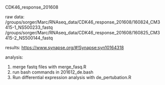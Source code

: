 CDK46_response_201608

raw data:
/groups/sorger/Marc/RNAseq_data/CDK46_response_201608/160824_CM3415-1_NS500233_fastq
/groups/sorger/Marc/RNAseq_data/CDK46_response_201608/160825_CM3415-2_NS500144_fastq

results:
https://www.synapse.org/#!Synapse:syn10164318

analysis:
1. merge fastq files with merge_fasq.R
2. run bash commands in 201612_de.bash
3. Run differential expression analysis with de_pertubation.R
